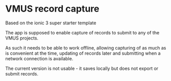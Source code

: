 # VMUS record capture

Based on the ionic 3 super starter template

The app is supposed to enable capture of records to submit to any of the VMUS
projects.

As such it needs to be able to work offline, allowing capturing of as much
as is convenient at the time, updating of records later and submitting
when a network connection is available.

The current version is not usable - it saves locally but does not export or submit
records.
